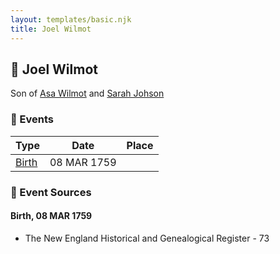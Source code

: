```yaml
---
layout: templates/basic.njk
title: Joel Wilmot
---
```

## 🔵 Joel Wilmot

Son of [Asa Wilmot](/people/1/15735504) and [Sarah Johson](/people/4/48968878)

### 📆 Events

Type | Date | Place
------ | ------ | ------
[Birth](#event-event-2) | 08 MAR 1759 |

### 📰 Event Sources

#### <a id="event-event-2"></a> Birth, 08 MAR 1759
* The New England Historical and Genealogical Register  - 73